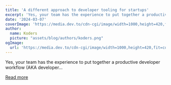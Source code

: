 ```yaml
---
title: 'A different approach to developer tooling for startups'
excerpt: 'Yes, your team has the experience to put together a productive developer workflow (AKA developer...'
date: '2024-03-07'
coverImage: 'https://media.dev.to/cdn-cgi/image/width=1000,height=420,fit=cover,gravity=auto,format=auto/https%3A%2F%2Fdev-to-uploads.s3.amazonaws.com%2Fuploads%2Farticles%2Flsqw7vgbfw5wf285yslo.png'
author:
  name: Koders
  picture: "assets/blog/authors/koders.png"
ogImage:
  url: 'https://media.dev.to/cdn-cgi/image/width=1000,height=420,fit=cover,gravity=auto,format=auto/https%3A%2F%2Fdev-to-uploads.s3.amazonaws.com%2Fuploads%2Farticles%2Flsqw7vgbfw5wf285yslo.png'
---
```


Yes, your team has the experience to put together a productive developer workflow (AKA developer...

[Read more](https://dev.to/encore/a-different-approach-to-developer-tooling-for-startups-2g1l)
